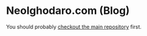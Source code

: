# NeoIghodaro.com (Blog)
You should probably [checkout the main repository](http://github.com/neoighodaro/site) first.